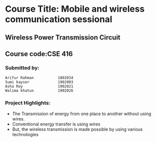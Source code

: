 # Course Title: Mobile and wireless communication sessional
## Wireless Power Transmission Circuit
## Course code:CSE 416


### Submitted by:
```
Arifur Rahman           1802034
Sumi kayser             1902003
Asha Roy                1902021
Walima khatun           1902026
```

### Project Highlights:
- The Transmission of energy from one place to another without using wires.
- Conventional energy transfer is using wires
- But, the wireless transmission is made possible by using various technologies

